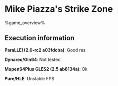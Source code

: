 # Mike Piazza's Strike Zone 

%game_overview%

## Execution information

**ParaLLEl (2.0-rc2 a03fdcba)**: Good res

**Dynarec/Gln64**: Not tested

**Mupen64Plus GLES2 (2.5 ab8134a)**: Ok

**Pure/HLE**: Unstable FPS
